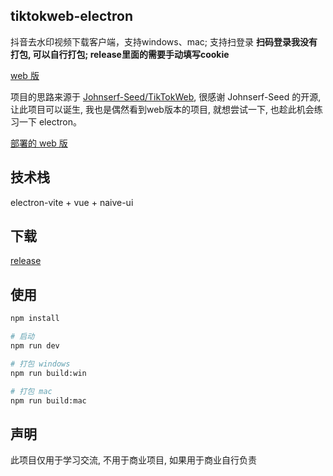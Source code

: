 ## tiktokweb-electron

抖音去水印视频下载客户端，支持windows、mac; 支持扫登录 **扫码登录我没有打包, 可以自行打包; release里面的需要手动填写cookie**

[web 版](https://douyin-31xm.onrender.com/api?url=https://v.douyin.com/NKyY6Ch/)

项目的思路来源于 [Johnserf-Seed/TikTokWeb](https://github.com/Johnserf-Seed/TikTokWeb), 很感谢 Johnserf-Seed 的开源, 让此项目可以诞生, 我也是偶然看到web版本的项目, 就想尝试一下, 也趁此机会练习一下 electron。

[部署的 web 版](https://douyin-31xm.onrender.com/api?url=https://v.douyin.com/NKyY6Ch/)

## 技术栈

electron-vite + vue + naive-ui

## 下载

[release](https://github.com/Journey98/TikTokWeb-electron/releases/tag/1.0.0)

## 使用

```bash
npm install

# 启动
npm run dev

# 打包 windows
npm run build:win

# 打包 mac
npm run build:mac
```

## 声明

此项目仅用于学习交流, 不用于商业项目, 如果用于商业自行负责

